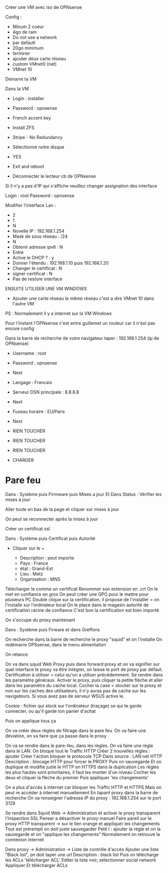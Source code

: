 


Créer une VM avec iso de OPNsense

Config : 

- Minum 2 coeur
- 4go de ram
- Do not use a network
- par defautl
- 20go minimum
- terminer
- ajouter deux carte réseau
- custom VMnet0 (nat)
- VMnet 10

Démarre ta VM


Dans la VM 

- Login : installer
- Password : opnsense

- French accent key
- Install ZFS
- Stripe - No Redundancy
- Sélectionné notre disque 
- YES
- Exit and reboot
- Déconnecter le lecteur cb de OPNsense


Si il n'y a pas d'IP qui s'affiche veuillez changer assignation des interface

Login : root
Password : opnsense

Modifier l'interface Lan :

- 2
- 1
- N
- Novelle IP : 192.168.1.254
- Mask de sous réseau : /24
- N
- Obtenir adresse ipv6 : N
- Entré
- Active le DHCP ? : y
- Donner l'étendu : 192.168.1.10 puis 192.168.1.20
- Changer le certificat : N
- signer certificat : N
- Pas de restore interface

ENSUITE UTILISER UNE VM WINDOWS

- Ajouter une carte réseau la même réseau c'est a dire VMnet 10 dans l'autre VM

PS : Normalement il y a internet sur la VM Windows 

Pour l'instant l'OPNsense c'est entre guillemet un routeur car il n'est pas encore config

Dans la barre de recherche de votre navigateur taper : 192.168.1.254 (ip de OPNsense)

- Username : root
- Password : opnsense
- Next

- Langage : Francais
- Serveur DSN principale : 8.8.8.8
- Next 

- Fuseau horaire : EU/Paris
- Next

- RIEN TOUCHER

- RIEN TOUCHER

- RIEN TOUCHER

- CHARGER


# Pare feu

Dans :
Système
puis
Firmware
puis
Mises a jour
Et 
Dans Status : 
Vérifier les mises à jour

Aller toute en bas de la page et cliquer sur mises à jour

On peut se reconnecter après la mises à jour

Créer un certificat ssl

Dans :
Système
puis
Certificat
puis 
Autorité

- Cliquer sur le +
	
	- Description : peut importe 
	- Pays : France
	- état : Grand-Est
	- Lieu : Metz
	- Organisation : MNS

Télécharger le comme un certificat
Renommer son extension en .crt
On le met en confiance en gros 
On peut créer une GPO pour le mettre pour plusieurs PC
Double clique sur la certification, il propose de l'installer = on l'installe sur l'ordinateur local
On le place dans le magasin autorité de certification racine de confiance
C'est bon la certification est bien importé 

On s'occupe du proxy maintenant

Dans :
Système 
puis
Firware
et 
dans Greffons

On recherche dans la barre de recherche le proxy "squid" et on l'installe
On redémarre OPSsense, dans le menu alimentation

On relance

On va dans squid Web Proxy puis dans forward proxy et on va signifier sur quel interface le proxy va être intégrer, on laisse le port de proxy par défaut.
Certification à utiliser = celui qu'on a utiliser précédemment.
Se rendre dans les paramètre généraux.
Activer le proxy, puis cliquer la petite flèche et aller dans les paramètre du cache local.
Cocher la case = stocker sur le proxy et non sur les caches des utilisateurs, il n'y auras pas de cache sur les navigateurs.
Si vous avez pas de serveur WSUS active le.

Cookie : fichier qui stock sur l'ordinateur (traçage) se qui te garde connecter, ou qu'il garde ton panier d'achat 

Puis on applique tous ça 

On va créer deux règles de filtrage dans le pare feu.
On va faire une déviation, on va faire que ça passe dans le proxy

On va se rendre dans le pare-feu, dans les règles. On va faire une règle dans le LAN.
On bloque tout le Traffic HTTP
Créer 2 nouvelles règles : ajouter 
Créer l'action bloquer le protocole TCP
Dans source : LAN net
HTTP
Description : blocage HTTP pour forcer le PROXY
Puis on sauvegarde
Et on duplique et modifie juste le HTTP en HTTPS dans la duplication
Les règles les plus hautes sont prioritaires, il faut les monter d'un niveau
Cocher les deux et cliquer la flèche du premier
Puis appliquer 'les changements'  

On a plus d'accès à internet car bloquer les Traffic HTTP et HTTPS
Mais on peut re accéder à internet manuellement
En tapant proxy dans la barre de recherche 
On va renseigner l'adresse IP du proxy : 192.168.1.254 sur le port 3129


Se rendre dans Squid Web -> Administration et activer le proxy transparent l'inspection SSL
Penser a désactiver le proxy manuel 
Faire pareil sur le proxy HTTP transparent -> sur le lien orange et appliquer les changements  
Tout est prérempli on doit juste sauvegarder
Petit I : ajouter la règle et on la sauvegarde et on "applique les changements"
Normalement on retrouve la connexion internet 

Dans proxy -> Administration -> Liste de contrôle d'accès 
Ajouter une liste "Black list", on doit taper une url
Description : black list
Puis on télécharge les ACLs 'télécharger ACL'
Editer la liste noir, sélectionner social network
Appliquer
Et télécharger ACLs


